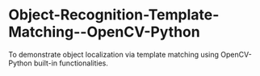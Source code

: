 # Object-Recognition-Template-Matching--OpenCV-Python
To demonstrate object localization via template matching using OpenCV-Python built-in functionalities.
